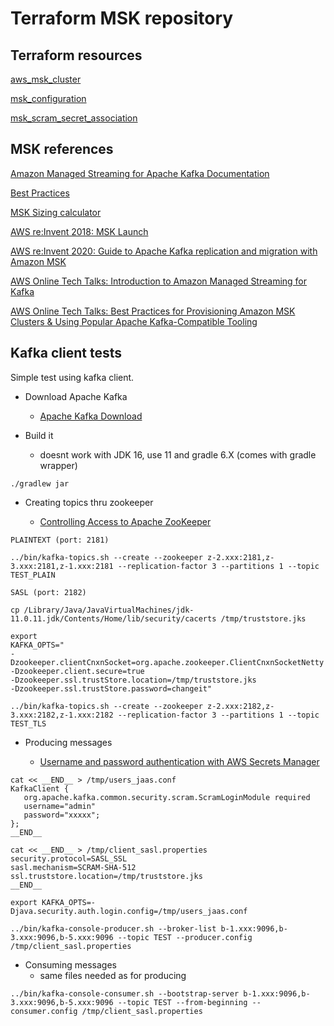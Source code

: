 # Terraform MSK repository


## Terraform resources

[aws_msk_cluster](https://registry.terraform.io/providers/hashicorp/aws/latest/docs/resources/msk_cluster)

[msk_configuration](https://registry.terraform.io/providers/hashicorp/aws/latest/docs/resources/msk_configuration)

[msk_scram_secret_association](https://registry.terraform.io/providers/hashicorp/aws/latest/docs/resources/msk_scram_secret_association)


## MSK references

[Amazon Managed Streaming for Apache Kafka Documentation](https://docs.aws.amazon.com/msk/index.html)

[Best Practices](https://docs.aws.amazon.com/msk/latest/developerguide/bestpractices.html)

[MSK Sizing calculator](https://amazonmsk.s3.amazonaws.com/MSK_Sizing_Pricing.xlsx)

[AWS re:Invent 2018: MSK Launch](https://www.youtube.com/watch?v=zhsVfsykBHc)

[AWS re:Invent 2020: Guide to Apache Kafka replication and migration with Amazon MSK](https://www.youtube.com/watch?v=CmcJb9Ge3jI)

[AWS Online Tech Talks: Introduction to Amazon Managed Streaming for Kafka](https://www.youtube.com/watch?v=9nKswHsLseY)

[AWS Online Tech Talks: Best Practices for Provisioning Amazon MSK Clusters & Using Popular Apache Kafka-Compatible Tooling](https://www.youtube.com/watch?v=4C_FT2Ie9E4)


## Kafka client tests

Simple test using kafka client.

* Download Apache Kafka
  * [Apache Kafka Download](https://kafka.apache.org/downloads)

* Build it
  * doesnt work with JDK 16, use 11 and gradle 6.X (comes with gradle wrapper)

```
./gradlew jar
```

* Creating topics thru zookeeper

  * [Controlling Access to Apache ZooKeeper](https://docs.aws.amazon.com/msk/latest/developerguide/zookeeper-security.html)

```
PLAINTEXT (port: 2181)

../bin/kafka-topics.sh --create --zookeeper z-2.xxx:2181,z-3.xxx:2181,z-1.xxx:2181 --replication-factor 3 --partitions 1 --topic TEST_PLAIN
```

```
SASL (port: 2182)

cp /Library/Java/JavaVirtualMachines/jdk-11.0.11.jdk/Contents/Home/lib/security/cacerts /tmp/truststore.jks

export
KAFKA_OPTS="
-Dzookeeper.clientCnxnSocket=org.apache.zookeeper.ClientCnxnSocketNetty
-Dzookeeper.client.secure=true
-Dzookeeper.ssl.trustStore.location=/tmp/truststore.jks
-Dzookeeper.ssl.trustStore.password=changeit"

../bin/kafka-topics.sh --create --zookeeper z-2.xxx:2182,z-3.xxx:2182,z-1.xxx:2182 --replication-factor 3 --partitions 1 --topic TEST_TLS
```

* Producing messages

  * [Username and password authentication with AWS Secrets Manager](https://docs.aws.amazon.com/msk/latest/developerguide/msk-password.html)

```
cat << __END__ > /tmp/users_jaas.conf
KafkaClient {
   org.apache.kafka.common.security.scram.ScramLoginModule required
   username="admin"
   password="xxxxx";
};
__END__

cat << __END__ > /tmp/client_sasl.properties
security.protocol=SASL_SSL
sasl.mechanism=SCRAM-SHA-512
ssl.truststore.location=/tmp/truststore.jks
__END__

```

```
export KAFKA_OPTS=-Djava.security.auth.login.config=/tmp/users_jaas.conf

../bin/kafka-console-producer.sh --broker-list b-1.xxx:9096,b-3.xxx:9096,b-5.xxx:9096 --topic TEST --producer.config /tmp/client_sasl.properties
```

* Consuming messages
  * same files needed as for producing

```
../bin/kafka-console-consumer.sh --bootstrap-server b-1.xxx:9096,b-3.xxx:9096,b-5.xxx:9096 --topic TEST --from-beginning --consumer.config /tmp/client_sasl.properties
```


